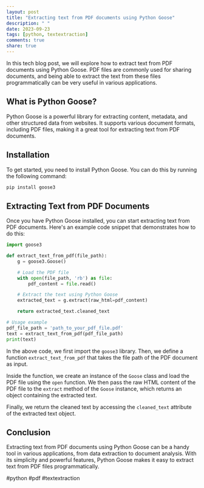```yaml
---
layout: post
title: "Extracting text from PDF documents using Python Goose"
description: " "
date: 2023-09-23
tags: [python, textextraction]
comments: true
share: true
---
```


In this tech blog post, we will explore how to extract text from PDF documents using Python Goose. PDF files are commonly used for sharing documents, and being able to extract the text from these files programmatically can be very useful in various applications.

## What is Python Goose?

Python Goose is a powerful library for extracting content, metadata, and other structured data from websites. It supports various document formats, including PDF files, making it a great tool for extracting text from PDF documents.

## Installation

To get started, you need to install Python Goose. You can do this by running the following command:

```python
pip install goose3
```

## Extracting Text from PDF Documents

Once you have Python Goose installed, you can start extracting text from PDF documents. Here's an example code snippet that demonstrates how to do this:

```python
import goose3

def extract_text_from_pdf(file_path):
    g = goose3.Goose()

    # Load the PDF file
    with open(file_path, 'rb') as file:
        pdf_content = file.read()

    # Extract the text using Python Goose
    extracted_text = g.extract(raw_html=pdf_content)

    return extracted_text.cleaned_text

# Usage example
pdf_file_path = 'path_to_your_pdf_file.pdf'
text = extract_text_from_pdf(pdf_file_path)
print(text)
```

In the above code, we first import the `goose3` library. Then, we define a function `extract_text_from_pdf` that takes the file path of the PDF document as input.

Inside the function, we create an instance of the `Goose` class and load the PDF file using the `open` function. We then pass the raw HTML content of the PDF file to the `extract` method of the `Goose` instance, which returns an object containing the extracted text.

Finally, we return the cleaned text by accessing the `cleaned_text` attribute of the extracted text object.

## Conclusion

Extracting text from PDF documents using Python Goose can be a handy tool in various applications, from data extraction to document analysis. With its simplicity and powerful features, Python Goose makes it easy to extract text from PDF files programmatically.

#python #pdf #textextraction